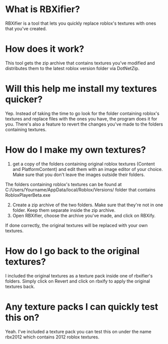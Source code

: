 # What is RBXifier?
RBXifier is a tool that lets you quickly replace roblox's textures with ones that you've created.


# How does it work?
This tool gets the zip archive that contains textures you've modified and distributes them to the latest roblox version folder via DotNetZip.

# Will this help me install my textures quicker?
Yep. Instead of taking the time to go look for the folder containing roblox's textures and replace files with the ones you have, the program does it for you. There's also a feature to revert the changes you've made to the folders containing textures.

# How do I make my own textures?
1. get a copy of the folders containing original roblox textures (Content and PlatformContent) and edit them with an image editor of your choice. Make sure that you don't leave the images outside their folders.

The folders containing roblox's textures can be found at C:/Users/Yourname/AppData/local/Roblox/Versions/ folder that contains RobloxPlayerBeta.exe

2. Create a zip archive of the two folders. Make sure that they're not in one folder. Keep them separate inside the zip archive.
3. Open RBXifier, choose the archive you've made, and click on RBXify.

If done correctly, the original textures will be replaced with your own textures.

# How do I go back to the original textures?
I included the original textures as a texture pack inside one of rbxifier's folders. Simply click on Revert and click on rbxify to apply the original textures back.

# Any texture packs I can quickly test this on?
Yeah. I've included a texture pack you can test this on under the name rbx2012 which contains 2012 roblox textures.
